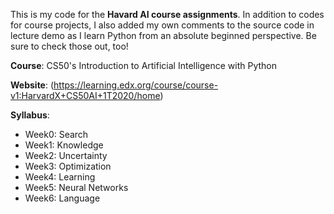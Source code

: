 This is my code for the **Havard AI course assignments**. In addition to codes for course projects, I also added my own comments to the source code in lecture demo as I learn Python from an absolute beginned perspective. Be sure to check those out, too!  

**Course**: CS50's Introduction to Artificial Intelligence with Python 

**Website**: (https://learning.edx.org/course/course-v1:HarvardX+CS50AI+1T2020/home)

**Syllabus**:
- Week0: Search
- Week1: Knowledge
- Week2: Uncertainty
- Week3: Optimization
- Week4: Learning
- Week5: Neural Networks
- Week6: Language
